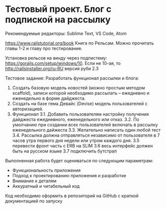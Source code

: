 # Тестовый проект. Блог с подпиской на рассылку

Рекомендуемые редакторы: Sublime Text, VS Code, Atom

https://www.railstutorial.org/book Книга по Рельсам. Можно прочитать главы 1-2 и главу про тестирование.

Установка рельсов на винду через подпистему: https://gorails.com/setup/windows/10. Если не 10-ая, то http://railsinstaller.org/ru-RU версия руби 2.3

Тестовое задание:
Разработать функционал рассылки и блога:

1.  Создать базовую модель новостей (можно простым методом scaffold), записи которой необходимо рассылать – ежедневно и еженедельно в форме дайджеста.
2.  Создать на базе гема Девайс (Devise) модель пользователей с авторизацией.
3.  Функционал
 3.1.  Добавить пользователям настройку получения дайджеста ежедневного, еженедельного или отказ.
 3.2.  По умолчанию при создании всех пользователей включать в рассылку еженедельного дайжеста
 3.3.  Желательно написать один любой тест
 3.4.  Рассылка должна отправляться независимо от пользователя в 7 часов утра первого дня недели или утром
каждого дня.
 3.5 перевести фронт часть с ERB на SLIM
 3.6 весь интерфейс должен быть на русском языке
 3.7 подключить бутстрап

Выполненная работа будет оцениваться по следующим параметрам:
* Функциональность приложения
* Подход к проектированию приложения и разработке
* Внимание к деталям
* Аккуратный и читабельный код

Код необходимо оформить в репозиторий на GitHub с краткой документацией по запуску